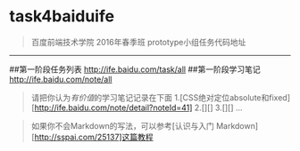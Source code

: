 # task4baiduife
>百度前端技术学院 2016年春季班 prototype小组任务代码地址
***
##第一阶段任务列表 http://ife.baidu.com/task/all
##第一阶段学习笔记 http://ife.baidu.com/note/all
>请把你认为*有价值*的学习笔记记录在下面
1.[CSS绝对定位absolute和fixed][http://ife.baidu.com/note/detail?noteId=41]
2.[][]
3.[][]
...



>如果你不会Markdown的写法，可以参考[认识与入门 Markdown][http://sspai.com/25137]这篇教程

